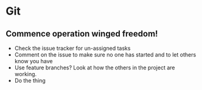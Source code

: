 # Git

## Commence operation winged freedom!

* Check the issue tracker for un-assigned tasks
* Comment on the issue to make sure no one has started and to let others know you have
* Use feature branches? Look at how the others in the project are working.
* Do the thing
